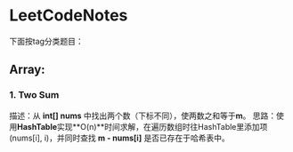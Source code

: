 # LeetCodeNotes

下面按tag分类题目：

## Array:
### 1. Two Sum
描述：从 **int[] nums** 中找出两个数（下标不同），使两数之和等于**m**。
思路：使用**HashTable**实现**O(n)**时间求解，在遍历数组时往HashTable里添加项(nums[i], i)，并同时查找 **m - nums[i]** 是否已存在于哈希表中。
